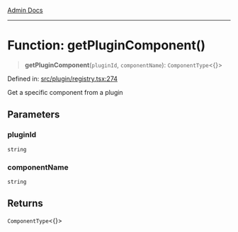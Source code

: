[Admin Docs](/)

***

# Function: getPluginComponent()

> **getPluginComponent**(`pluginId`, `componentName`): `ComponentType`\<\{\}\>

Defined in: [src/plugin/registry.tsx:274](https://github.com/PalisadoesFoundation/talawa-admin/blob/main/src/plugin/registry.tsx#L274)

Get a specific component from a plugin

## Parameters

### pluginId

`string`

### componentName

`string`

## Returns

`ComponentType`\<\{\}\>

